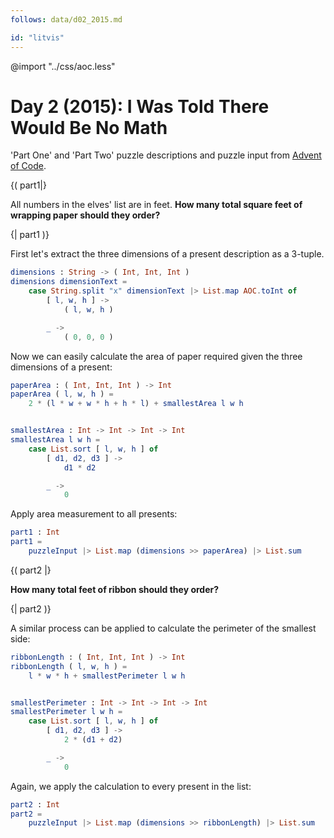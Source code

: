 ```yaml
---
follows: data/d02_2015.md

id: "litvis"
---
```


@import "../css/aoc.less"

# Day 2 (2015): I Was Told There Would Be No Math

'Part One' and 'Part Two' puzzle descriptions and puzzle input from [Advent of Code](https://adventofcode.com/2015/day/2).

{( part1|}

All numbers in the elves' list are in feet. **How many total square feet of wrapping paper should they order?**

{| part1 )}

First let's extract the three dimensions of a present description as a 3-tuple.

```elm {l}
dimensions : String -> ( Int, Int, Int )
dimensions dimensionText =
    case String.split "x" dimensionText |> List.map AOC.toInt of
        [ l, w, h ] ->
            ( l, w, h )

        _ ->
            ( 0, 0, 0 )
```

Now we can easily calculate the area of paper required given the three dimensions of a present:

```elm {l}
paperArea : ( Int, Int, Int ) -> Int
paperArea ( l, w, h ) =
    2 * (l * w + w * h + h * l) + smallestArea l w h


smallestArea : Int -> Int -> Int -> Int
smallestArea l w h =
    case List.sort [ l, w, h ] of
        [ d1, d2, d3 ] ->
            d1 * d2

        _ ->
            0
```

Apply area measurement to all presents:

```elm {l r}
part1 : Int
part1 =
    puzzleInput |> List.map (dimensions >> paperArea) |> List.sum
```

{( part2 |}

**How many total feet of ribbon should they order?**

{| part2 )}

A similar process can be applied to calculate the perimeter of the smallest side:

```elm {l}
ribbonLength : ( Int, Int, Int ) -> Int
ribbonLength ( l, w, h ) =
    l * w * h + smallestPerimeter l w h


smallestPerimeter : Int -> Int -> Int -> Int
smallestPerimeter l w h =
    case List.sort [ l, w, h ] of
        [ d1, d2, d3 ] ->
            2 * (d1 + d2)

        _ ->
            0
```

Again, we apply the calculation to every present in the list:

```elm {l r}
part2 : Int
part2 =
    puzzleInput |> List.map (dimensions >> ribbonLength) |> List.sum
```

